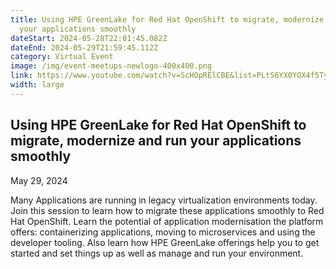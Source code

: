 ```yaml
---
title: Using HPE GreenLake for Red Hat OpenShift to migrate, modernize and run
  your applications smoothly
dateStart: 2024-05-28T22:01:45.082Z
dateEnd: 2024-05-29T21:59:45.112Z
category: Virtual Event
image: /img/event-meetups-newlogo-400x400.png
link: https://www.youtube.com/watch?v=ScHOpRElCBE&list=PLtS6YX0YOX4f5TyRI7jUdjm7D9H4laNlF
width: large
---
```

## Using HPE GreenLake for Red Hat OpenShift to migrate, modernize and run your applications smoothly

May 29, 2024

Many Applications are running in legacy virtualization environments today. Join this session to learn how to migrate these applications smoothly to Red Hat OpenShift. Learn the potential of application modernisation the platform offers: containerizing applications, moving to microservices and using the developer tooling. Also learn how HPE GreenLake offerings help you to get started and set things up as well as manage and run your environment. 
